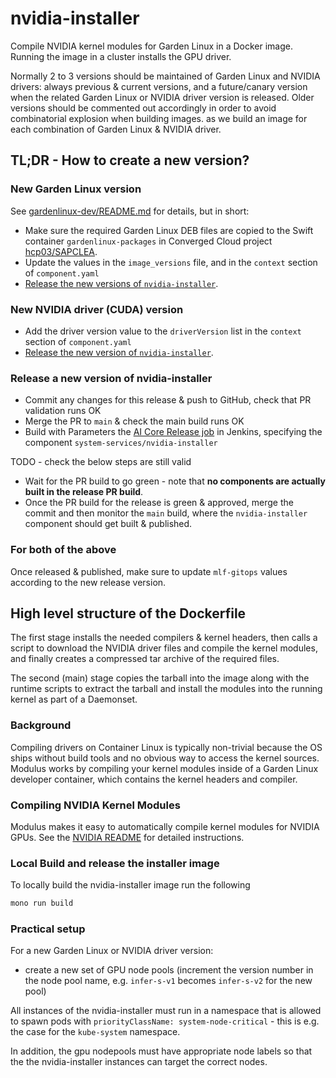 # nvidia-installer

Compile NVIDIA kernel modules for Garden Linux in a Docker image. Running the image in a cluster installs the GPU driver.

Normally 2 to 3 versions should be maintained of Garden Linux and NVIDIA drivers: 
always previous & current versions, and a future/canary version when 
the related Garden Linux or NVIDIA driver version is released. 
Older versions should be commented out accordingly in order to avoid
combinatorial explosion when building images. as we build an image for each combination of Garden Linux & NVIDIA driver.

## TL;DR - How to create a new version?

### New Garden Linux version

See [gardenlinux-dev/README.md](gardenlinux-dev/README.md) for details, but in short:

* Make sure the required Garden Linux DEB files are copied to the Swift container `gardenlinux-packages` in Converged Cloud
  project [hcp03/SAPCLEA](https://dashboard.eu-de-1.cloud.sap/hcp03/sapclea/home).
* Update the values in the `image_versions` file, and in the `context` section of `component.yaml`
* [Release the new versions of `nvidia-installer`](#release-a-new-version-of-nvidia-installer).

### New NVIDIA driver (CUDA) version

* Add the driver version value to the `driverVersion` list in the `context` section of `component.yaml`
* [Release the new version of `nvidia-installer`](#release-a-new-version-of-nvidia-installer).

### Release a new version of nvidia-installer

* Commit any changes for this release & push to GitHub, check that PR validation runs OK
* Merge the PR to `main` & check the main build runs OK
* Build with Parameters the [AI Core Release job](https://jenkins-mlf.only.sap/job/aicore/job/Release/job/main/)
  in Jenkins, specifying the component `system-services/nvidia-installer`

TODO - check the below steps are still valid
* Wait for the PR build to go green - note that **no components are actually built in the release PR build**.
* Once the PR build for the release is green & approved, merge the commit and then monitor the `main` build, where the
  `nvidia-installer` component should get built & published.

### For both of the above

Once released & published, make sure to update `mlf-gitops` values according to the new release version.

## High level structure of the Dockerfile

The first stage installs the needed compilers & kernel headers, then calls 
a script to download the NVIDIA driver files and compile the kernel modules, and finally creates a
compressed tar archive of the required files.

The second (main) stage copies the tarball into the image along with the runtime scripts to
extract the tarball and install
the modules into the running kernel as part of a Daemonset.

### Background

Compiling drivers on Container Linux is typically non-trivial because the OS ships
without build tools and no obvious way to access the kernel sources. Modulus works
by compiling your kernel modules inside of a Garden Linux developer container,
which contains the kernel headers and compiler.

### Compiling NVIDIA Kernel Modules

Modulus makes it easy to automatically compile kernel modules for NVIDIA GPUs. See the [NVIDIA README](nvidia/README.md) for detailed instructions.

### Local Build and release the installer image

To locally build the nvidia-installer image run the following

```bash
mono run build
```

### Practical setup

For a new Garden Linux or NVIDIA driver version:
- create a new set of GPU node pools (increment the version number in the node pool name, e.g. `infer-s-v1` becomes
 `infer-s-v2` for the new pool)

All instances of the nvidia-installer must run in a namespace that is allowed to
spawn pods with `priorityClassName: system-node-critical` - this is e.g. the case
for the `kube-system` namespace.

In addition, the gpu nodepools must have appropriate node labels so that the
the nvidia-installer instances can target the correct nodes.
